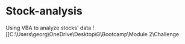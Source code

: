 # Stock-analysis
Using VBA to analyze stocks' data
![]C:\Users\georg\OneDrive\Desktop\G\Bootcamp\Module 2\Challenge
